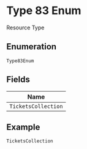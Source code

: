
# Type 83 Enum

Resource Type

## Enumeration

`Type83Enum`

## Fields

| Name |
|  --- |
| `TicketsCollection` |

## Example

```
TicketsCollection
```

